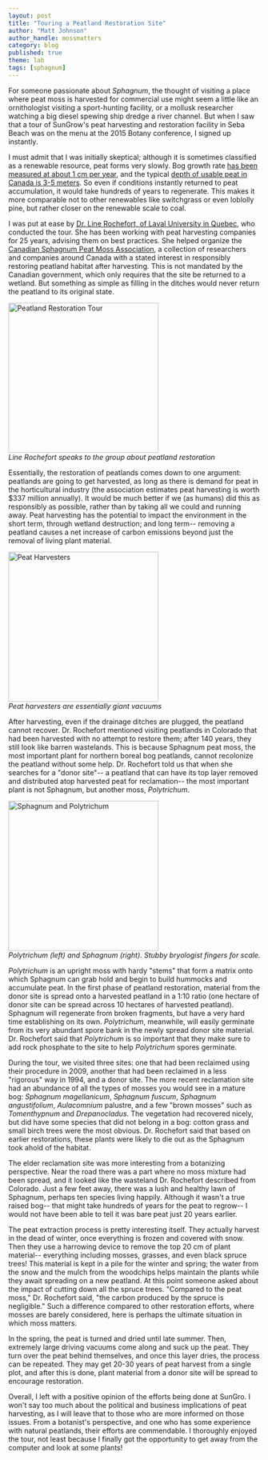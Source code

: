 ```yaml
---
layout: post
title: "Touring a Peatland Restoration Site"
author: "Matt Johnson"
author_handle: mossmatters
category: blog
published: true
theme: lab
tags: [sphagnum]
---
```

For someone passionate about *Sphagnum*, the thought of visiting a place where peat moss is harvested for commercial use might seem a little like an ornithologist visiting a sport-hunting facility, or a mollusk researcher watching a big diesel spewing ship dredge a river channel. But when I saw that a tour of SunGrow's peat harvesting and restoration facility in Seba Beach was on the menu at the 2015 Botany conference, I signed up instantly.

I must admit that I was initially skeptical; although it is sometimes classified as a renewable resource, peat forms very slowly. Bog growth rate [has been measured at about 1 cm per year](http://biogeosciences.net/9/2737/2012/bg-9-2737-2012.pdf), and the typical [depth of usable peat in Canada is 3-5 meters](http://www.gret-perg.ulaval.ca/fileadmin/fichiers/fichiersGRET/pdf/Doc_generale/Wetlands.pdf). So even if conditions instantly returned to peat accumulation, it would take hundreds of years to regenerate. This makes it more comparable not to other renewables like switchgrass or even loblolly pine, but rather closer on the renewable scale to coal.

I was put at ease by [Dr. Line Rochefort, of Laval University in Quebec](http://www2.ulaval.ca/fileadmin/ulaval_ca/Images/recherche/bd/chercheur/fiche/12039.html), who conducted the tour. She has been working with peat harvesting companies for 25 years, advising them on best practices. She helped organize the [Canadian Sphagnum Peat Moss Association](http://peatmoss.com/), a collection of researchers and companies around Canada with a stated interest in responsibly restoring peatland habitat after harvesting. This is not mandated by the Canadian government, which only requires that the site be returned to a wetland. But something as simple as filling in the ditches would never return the peatland to its original state.

<img src="PeatRestore_images/speech.jpg" alt="Peatland Restoration Tour" style="width: 300px;"/><br>
*Line Rochefort speaks to the group about peatland restoration*

Essentially, the restoration of peatlands comes down to one argument: peatlands are going to get harvested, as long as there is demand for peat in the horticultural industry (the association estimates peat harvesting is worth $337 million annually). It would be much better if we (as humans) did this as responsibly as possible, rather than by taking all we could and running away. Peat harvesting has the potential to impact the environment in the short term, through wetland destruction; and long term-- removing a peatland causes a net increase of carbon emissions beyond just the removal of living plant material.

<img src="PeatRestore_images/peat-harvesters.jpg" alt="Peat Harvesters" style="width: 300px;"/><br>
*Peat harvesters are essentially giant vacuums*

After harvesting, even if the drainage ditches are plugged, the peatland cannot recover. Dr. Rochefort mentioned visiting peatlands in Colorado that had been harvested with no attempt to restore them; after 140 years, they still look like barren wastelands. This is because Sphagnum peat moss, the most important plant for northern boreal bog peatlands, cannot recolonize the peatland without some help. Dr. Rochefort told us that when she searches for a "donor site"-- a peatland that can have its top layer removed and distributed atop harvested peat for reclamation-- the most important plant is not Sphagnum, but another moss, *Polytrichum*.

<img src="PeatRestore_images/Sphagnum-polytrichum.jpg" alt="Sphagnum and Polytrichum" style="width: 300px;"/><br>*Polytrichum (left) and Sphagnum (right). Stubby bryologist fingers for scale.*

*Polytrichum* is an upright moss with hardy "stems" that form a matrix onto which Sphagnum can grab hold and begin to build hummocks and accumulate peat. In the first phase of peatland restoration, material from the donor site is spread onto a harvested peatland in a 1:10 ratio (one hectare of donor site can be spread across 10 hectares of harvested peatland). Sphagnum will regenerate from broken fragments, but have a very hard time establishing on its own. *Polytrichum*, meanwhile, will easily germinate from its very abundant spore bank in the newly spread donor site material. Dr. Rochefort said that *Polytrichum* is so important that they make sure to add rock phosphate to the site to help *Polytrichum* spores germinate.

During the tour, we visited three sites: one that had been reclaimed using their procedure in 2009, another that had been reclaimed in a less "rigorous" way in 1994, and a donor site. The more recent reclamation site had an abundance of all the types of mosses you would see in a mature bog: *Sphagnum magellanicum*, *Sphagnum fuscum*, *Sphagnum angustifolium*, *Aulacomnium* palustre, and a few "brown mosses" such as *Tomenthypnum* and *Drepanocladus*. The vegetation had recovered nicely, but did have some species that did not belong in a bog: cotton grass and small birch trees were the most obvious. Dr. Rochefort said that based on earlier restorations, these plants were likely to die out as the Sphagnum took ahold of the habitat.

The elder reclamation site was more interesting from a botanizing perspective. Near the road there was a part where no moss mixture had been spread, and it looked like the wasteland Dr. Rochefort described from Colorado. Just a few feet away, there was a lush and healthy lawn of Sphagnum, perhaps ten species living happily. Although it wasn't a true raised bog-- that might take hundreds of years for the peat to regrow-- I would not have been able to tell it was bare peat just 20 years earlier.

The peat extraction process is pretty interesting itself. They actually harvest in the dead of winter, once everything is frozen and covered with snow. Then they use a harrowing device to remove the top 20 cm of plant material-- everything including mosses, grasses, and even black spruce trees! This material is kept in a pile for the winter and spring; the water from the snow and the mulch from the woodchips helps maintain the plants while they await spreading on a new peatland. At this point someone asked about the impact of cutting down all the spruce trees. "Compared to the peat moss," Dr. Rochefort said, "the carbon produced by the spruce is negligible." Such a difference compared to other restoration efforts, where mosses are barely considered, here is perhaps the ultimate situation in which moss matters.

In the spring, the peat is turned and dried until late summer. Then, extremely large driving vacuums come along and suck up the peat. They turn over the peat behind themselves, and once this layer dries, the process can be repeated. They may get 20-30 years of peat harvest from a single plot, and after this is done, plant material from a donor site will be spread to encourage restoration.

Overall, I left with a positive opinion of the efforts being done at SunGro. I won't say too much about the political and business implications of peat harvesting, as I will leave that to those who are more informed on those issues. From a botanist's perspective, and one who has some experience with natural peatlands, their efforts are commendable. I thoroughly enjoyed the tour, not least because I finally got the opportunity to get away from the computer and look at some plants!